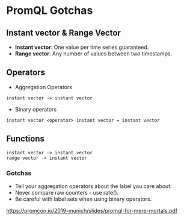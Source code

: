 # PromQL Gotchas

## Instant vector & Range Vector

* **Instant vector**: One value per time series guaranteed.
* **Range vector**: Any number of values between two timestamps.

## Operators

* Aggregation Operators
    
```
instant vector -> instant vector
```

* Binary operators

```
instant vector <operator> instant vector = instant vector
```

## Functions

```
instant vector -> instant vector
range vector -> instant vector
```

### Gotchas

* Tell your aggregation operators about the label you care about.
* Never compare raw counters - use rate().
* Be careful with label sets when using binary operators.

https://promcon.io/2019-munich/slides/promql-for-mere-mortals.pdf
